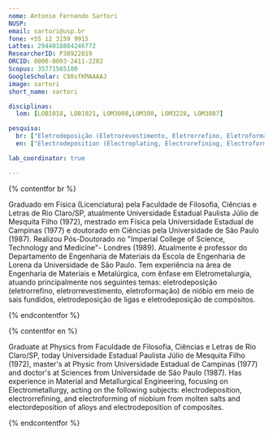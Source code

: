 ```yaml
---
nome: Antonio Fernando Sartori
NUSP:
email: sartori@usp.br
fone: +55 12 3159 9915
Lattes: 2944018884246772
ResearcherID: P38922019
ORCID: 0000-0003-2411-2202
Scopus: 35771565100
GoogleScholar: C98sfKMAAAAJ
image: sartori
short_name: sartori

disciplinas:
  lom: [LOB1018, LOB1021, LOM3008,LOM300, LOM3228, LOM3087]

pesquisa:
  br: ["Eletrodeposição (Eletrorevestimento, Eletrorrefino, Eletroformação, Eletroextração) de Nióbio em meio de sais fundidos", "Eletrodeposição de metais, ligas e compósitos em meio aquoso"]
  en: ["Electrodeposition (Electroplating, Electrorefining, Electroforming, Electrowinning) of Niobium from molten salts", "Electrodeposition of metals, alloys and composites"]

lab_coordinator: true

---
```


{% contentfor br %}

Graduado em Física (Licenciatura) pela Faculdade de Filosofia, Ciências e Letras de Rio Claro/SP, atualmente Universidade Estadual Paulista Júlio de Mesquita Filho (1972), mestrado em Física pela Universidade Estadual de Campinas (1977) e doutorado em Ciências pela Universidade de São Paulo (1987). Realizou Pós-Doutorado no "Imperial College of Science, Technology and Medicine"- Londres (1989). Atualmente é professor do Departamento de Engenharia de Materiais da Escola de Engenharia de Lorena da Universidade de São Paulo. Tem experiência na área de Engenharia de Materiais e Metalúrgica, com ênfase em Eletrometalurgia, atuando principalmente nos seguintes temas: eletrodeposição (eletrorrefino, eletrorrevestimento, eletroformação) de nióbio em meio de sais fundidos, eletrodeposição de ligas e eletrodeposição de compósitos.

{% endcontentfor %}

{% contentfor en %}

Graduate at Physics from Faculdade de Filosofia, Ciências e Letras de Rio Claro/SP, today Universidade Estadual Paulista Júlio de Mesquita Filho (1972), master's at Physic from Universidade Estadual de Campinas (1977) and doctor's at Sciences from Universidade de São Paulo (1987). Has experience in Material and Metallurgical Engineering, focusing on Electrometallurgy, acting on the following subjects: electrodeposition, electrorrefining, and electroforming of niobium from molten salts and electordeposition of alloys and electrodeposition of composites.

{% endcontentfor %}
